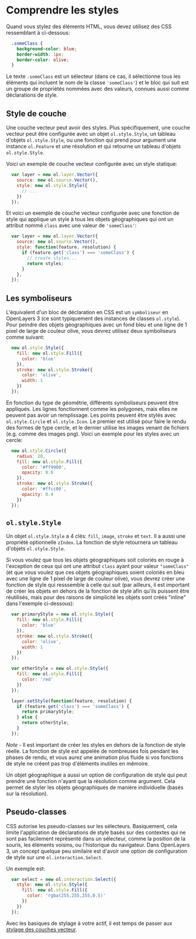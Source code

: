 # Comprendre les styles

Quand vous stylez des éléments HTML, vous devez utilisez des CSS ressemblant à ci-dessous:

```css
  .someClass {
    background-color: blue;
    border-width: 1px;
    border-color: olive;
  }
```

Le texte `.someClass` est un sélecteur (dans ce cas, il sélectionne tous les éléments qui incluent le nom de la classe `'someClass'`) et le bloc qui suit est un groupe de propriétés nommées avec des valeurs, connues aussi comme déclarations de style.

## Style de couche

Une couche vecteur peut avoir des styles. Plus spécifiquement, une couche vecteur peut être configurée avec un objet `ol.style.Style`, un tableau d'objets `ol.style.Style`, ou une fonction qui prend pour argument une instance `ol.Feature` et une  résolution et qui retourne un tableau d'objets `ol.style.Style`.

Voici un exemple de couche vecteur configurée avec un style statique:

```js
  var layer = new ol.layer.Vector({
    source: new ol.source.Vector(),
    style: new ol.style.Style({
      // ...
    })
  });
```

Et voici un exemple de couche vecteur configurée avec une fonction de style qui applique un style à tous les objets géographiques qui ont un attribut nommé `class` avec une valeur de `'someClass'`:

```js
  var layer = new ol.layer.Vector({
    source: new ol.source.Vector(),
    style: function(feature, resolution) {
      if (feature.get('class') === 'someClass') {
        // create styles...
        return styles;
      }
    },
  });
```

## Les symboliseurs

L'équivalent d'un bloc de déclaration en CSS est un `symboliseur` en OpenLayers 3 (ce sont typiquement des instances de classes `ol.style`). Pour peindre des objets géographiques avec un fond bleu et une ligne de 1 pixel de large de couleur olive, vous devrez utilisez deux symboliseurs comme suivant:

```js
  new ol.style.Style({
    fill: new ol.style.Fill({
      color: 'blue'
    }),
    stroke: new ol.style.Stroke({
      color: 'olive',
      width: 1
    })
  });
```

En fonction du type de géométrie, différents symboliseurs peuvent être appliqués. Les lignes fonctionnent comme les polygones, mais elles ne peuvent pas avoir un remplissage. Les points peuvent être stylés avec `ol.style.Circle` et `ol.style.Icon`. Le premier est utilisé pour faire le rendu des formes de type cercle, et le dernier utilise les images venant de fichiers (e.g. comme des images png). Voici un exemple pour les styles avec un cercle:

```js
  new ol.style.Circle({
    radius: 20,
    fill: new ol.style.Fill({
      color: '#ff9900',
      opacity: 0.6
    }),
    stroke: new ol.style.Stroke({
      color: '#ffcc00',
      opacity: 0.4
    })
  });
```

## `ol.style.Style`

Un objet `ol.style.Style` a 4 clés: `fill`, `image`, `stroke` et `text`. Il a aussi une propriété optionnelle `zIndex`. La fonction de style retournera un tableau d'objets `ol.style.Style`.

Si vous voulez que tous les objets géographiques soit coloriés en rouge à l'exception de ceux qui ont une attribut `class` ayant pour valeur `"someClass"` (et que vous voulez que ces objets géographiques soient coloriés en bleu avec une ligne de 1 pixel de large de couleur olive), vous devrez créer une fonction de style qui resssemble à celle qui suit (par ailleurs, il est important de créer les objets en dehors de la fonction de style afin qu'ils puissent être réutilisés, mais pour des raisons de simplicité les objets sont créés "inline" dans l'exemple ci-dessous):

```js
  var primaryStyle = new ol.style.Style({
    fill: new ol.style.Fill({
      color: 'blue'
    }),
    stroke: new ol.style.Stroke({
      color: 'olive',
      width: 1
    })
  });

  var otherStyle = new ol.style.Style({
    fill: new ol.style.Fill({
      color: 'red'
    })
  });

  layer.setStyle(function(feature, resolution) {
    if (feature.get('class') === 'someClass') {
      return primaryStyle;
    } else {
      return otherStyle;
    }
  });
```

*Note* - Il est important de créer les styles en dehors de la fonction de style réelle. La fonction de style est appelée de nombreuses fois pendant les phases de rendu, et vous aurez une animation plus fluide si vos fonctions de style ne créent pas trop d'éléments inutiles en mémoire.

Un objet géographique a aussi un option de configuration de style qui peut prendre une fonction n'ayant que la résolution comme argument. Cela permet de styler les objets géographiques de manière individuelle (basés sur la résolution).

## Pseudo-classes

CSS autorise les pseudo-classes sur les sélecteurs. Basiquement, cela limite l'application de déclarations de style basés sur des contextes qui ne sont pas facilement représenté dans un sélecteur, comme la position de la souris, les éléments voisins, ou l'historique du navigateur. Dans OpenLayers 3, un concept quelque peu similaire est d'avoir une option de configuration de style sur une `ol.interaction.Select`.

Un exemple est:

```js
  var select = new ol.interaction.Select({
    style: new ol.style.Style({
      fill: new ol.style.Fill({
        color: 'rgba(255,255,255,0.5)'
      })
    })
  });
```

Avec les basiques de stylage à votre actif, il est temps de passer aux [stylage des couches vecteur](style.md).
